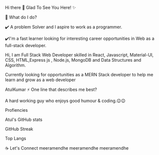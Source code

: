 Hi there 👋
Glad To See You Here! ✨

🌱 What do I do?

✔️ A problem Solver and I aspire to work as a programmer.

✔️I'm a fast learner looking for interesting career opportunities in Web as a full-stack developer.

Hi, I am Full Stack Web Developer skilled in React, Javascript, Material-UI, CSS, HTML,Express js , Node.js, MongoDB and Data Structures and Algorithm.

Currently looking for opportunities as a MERN Stack developer to help me learn and grow as a web developer

AtulKumar
⚡ One line that describes me best?

A hard working guy who enjoys good humour & coding.😉😉

Profiencies




Atul's GitHub stats

GitHub Streak

Top Langs

☕ Let's Connect
meeramendhe       meeramendhe       meeramendhe      

